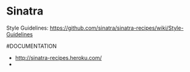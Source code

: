 # Sinatra

Style Guidelines: https://github.com/sinatra/sinatra-recipes/wiki/Style-Guidelines

#DOCUMENTATION
- http://sinatra-recipes.heroku.com/
- 